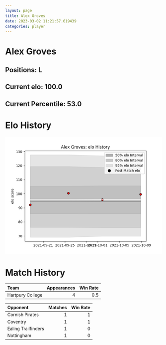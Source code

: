 ```yaml
---  
layout: page  
title: Alex Groves  
date: 2023-03-02 11:21:57.619439  
categories: player  
---
```

# Alex Groves

## Positions: L

## Current elo: 100.0

## Current Percentile: 53.0

# Elo History


![elo history](history_AlexGroves.png)
# Match History


| Team             |   Appearances |   Win Rate |
|:-----------------|--------------:|-----------:|
| Hartpury College |             4 |        0.5 |

| Opponent            |   Matches |   Win Rate |
|:--------------------|----------:|-----------:|
| Cornish Pirates     |         1 |          1 |
| Coventry            |         1 |          1 |
| Ealing Trailfinders |         1 |          0 |
| Nottingham          |         1 |          0 |